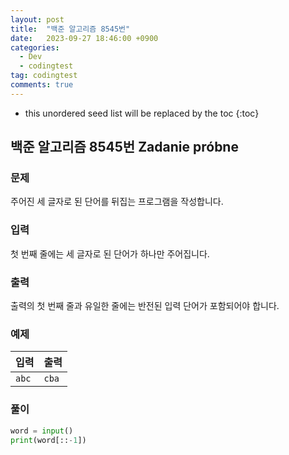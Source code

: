 ```yaml
---
layout: post
title:  "백준 알고리즘 8545번"
date:   2023-09-27 18:46:00 +0900
categories:
  - Dev
  - codingtest
tag: codingtest
comments: true
---
```


* this unordered seed list will be replaced by the toc
{:toc}

## 백준 알고리즘 8545번 Zadanie próbne

### 문제

주어진 세 글자로 된 단어를 뒤집는 프로그램을 작성합니다.

### 입력

첫 번째 줄에는 세 글자로 된 단어가 하나만 주어집니다.

### 출력

출력의 첫 번째 줄과 유일한 줄에는 반전된 입력 단어가 포함되어야 합니다.

### 예제

| 입력 | 출력 |
| --- | --- |
| `abc` | `cba` |

### 풀이

```py
word = input()
print(word[::-1])
```